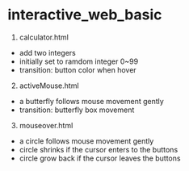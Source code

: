 # interactive_web_basic

1. calculator.html
- add two integers
- initially set to ramdom integer 0~99
- transition: button color when hover

2. activeMouse.html
- a butterfly follows mouse movement gently
- transition: butterfly box movement

3. mouseover.html
- a circle follows mouse movement gently
- circle shrinks if the cursor enters to the buttons
- circle grow back if the cursor leaves the buttons
